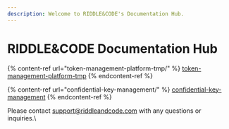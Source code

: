 ```yaml
---
description: Welcome to RIDDLE&CODE's Documentation Hub.
---
```


# RIDDLE\&CODE Documentation Hub

{% content-ref url="token-management-platform-tmp/" %}
[token-management-platform-tmp](token-management-platform-tmp/)
{% endcontent-ref %}

{% content-ref url="confidential-key-management/" %}
[confidential-key-management](confidential-key-management/)
{% endcontent-ref %}



Please contact support@riddleandcode.com with any questions or inquiries.\
